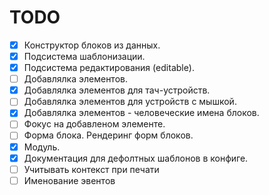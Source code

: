 # TODO

- [x] Конструктор блоков из данных.
- [x] Подсистема шаблонизации.
- [x] Подсистема редактирования (editable).
- [ ] Добавлялка элементов.
- [x] Добавлялка элементов для тач-устройств.
- [ ] Добавлялка элементов для устройств с мышкой.
- [x] Добавлялка элементов - человеческие имена блоков.
- [ ] Фокус на добавленом элементе.
- [ ] Форма блока. Рендеринг форм блоков.
- [x] Модуль.
- [x] Документация для дефолтных шаблонов в конфиге.
- [ ] Учитывать контекст при печати
- [ ] Именование эвентов

